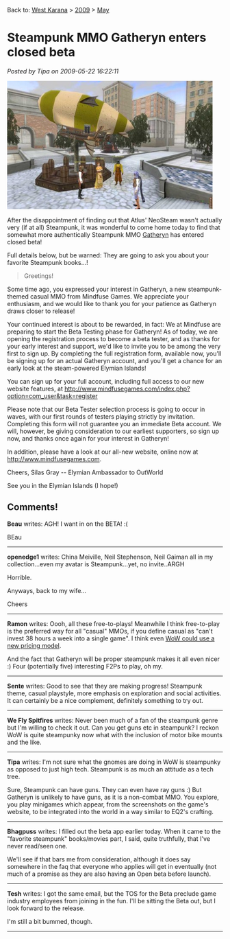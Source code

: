 Back to: [West Karana](/posts/westkarana.md) > [2009](/posts/2009/westkarana.md) > [May](./westkarana.md)
# Steampunk MMO Gatheryn enters closed beta

*Posted by Tipa on 2009-05-22 16:22:11*

[![Click on this to see it full size.](../../../uploads/2009/05/gatheryn-480x299.jpg "Click on this to see it full size.")](../../../uploads/2009/05/gatheryn.jpg)

After the disappointment of finding out that Atlus' NeoSteam wasn't actually very (if at all) Steampunk, it was wonderful to come home today to find that somewhat more authentically Steampunk MMO [Gatheryn](http://www.mindfusegames.com/index.php) has entered closed beta! 

Full details below, but be warned: They are going to ask you about your favorite Steampunk books...!

> Greetings!

Some time ago, you expressed your interest in Gatheryn, a new steampunk-themed casual MMO from Mindfuse Games. We appreciate your enthusiasm, and we would like to thank you for your patience as Gatheryn draws closer to release!

Your continued interest is about to be rewarded, in fact: We at Mindfuse are preparing to start the Beta Testing phase for Gatheryn! As of today, we are opening the registration process to become a beta tester, and as thanks for your early interest and support, we'd like to invite you to be among the very first to sign up. By completing the full registration form, available now, you'll be signing up for an actual Gatheryn account, and you'll get a chance for an early look at the steam-powered Elymian Islands!

You can sign up for your full account, including full access to our new website features, at <http://www.mindfusegames.com/index.php?option=com_user&task=register>

Please note that our Beta Tester selection process is going to occur in waves, with our first rounds of testers playing strictly by invitation. Completing this form will not guarantee you an immediate Beta account. We will, however, be giving consideration to our earliest supporters, so sign up now, and thanks once again for your interest in Gatheryn!

In addition, please have a look at our all-new website, online now at <http://www.mindfusegames.com>.

Cheers,
Silas Gray -- Elymian Ambassador to OutWorld



See you in the Elymian Islands (I hope!)

## Comments!

**Beau** writes: AGH! I want in on the BETA! :(

 BEau

---

**openedge1** writes: China Meiville, Neil Stephenson, Neil Gaiman all in my collection...even my avatar is Steampunk...yet, no invite..ARGH

Horrible.

Anyways, back to my wife...

Cheers

---

**Ramon** writes: Oooh, all these free-to-plays! Meanwhile I think free-to-play is the preferred way for all "casual" MMOs, if you define casual as "can't invest 38 hours a week into a single game". I think even [WoW could use a new pricing model](http://www.psy-q.ch/blog/articles/2009/05/23/pay-as-you-play-pricing-for-world-of-warcraft/).

And the fact that Gatheryn will be proper steampunk makes it all even nicer :) Four (potentially five) interesting F2Ps to play, oh my.

---

**Sente** writes: Good to see that they are making progress! Steampunk theme, casual playstyle, more emphasis on exploration and social activities. It can certainly be a nice complement, definitely something to try out.

---

**We Fly Spitfires** writes: Never been much of a fan of the steampunk genre but I'm willing to check it out. Can you get guns etc in steampunk? I reckon WoW is quite steampunky now what with the inclusion of motor bike mounts and the like.

---

**Tipa** writes: I'm not sure what the gnomes are doing in WoW is steampunky as opposed to just high tech. Steampunk is as much an attitude as a tech tree.

Sure, Steampunk can have guns. They can even have ray guns :) But Gatheryn is unlikely to have guns, as it is a non-combat MMO. You explore, you play minigames which appear, from the screenshots on the game's website, to be integrated into the world in a way similar to EQ2's crafting.

---

**Bhagpuss** writes: I filled out the beta app earlier today. When it came to the "favorite steampunk" books/movies part, I said, quite truthfully, that I've never read/seen one.

We'll see if that bars me from consideration, although it does say somewhere in the faq that everyone who applies will get in eventually (not much of a promise as they are also having an Open beta before launch).

---

**Tesh** writes: I got the same email, but the TOS for the Beta preclude game industry employees from joining in the fun. I'll be sitting the Beta out, but I look forward to the release.

I'm still a bit bummed, though.

---

